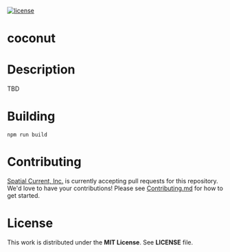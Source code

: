 [![license](http://img.shields.io/badge/license-MIT-red.svg?style=flat)](https://github.com/spatialcurrent/coconut/blob/master/LICENSE) 

# coconut 

# Description

TBD

# Building

```
npm run build
```

# Contributing

[Spatial Current, Inc.](https://spatialcurrent.io) is currently accepting pull requests for this repository.  We'd love to have your contributions!  Please see [Contributing.md](https://github.com/spatialcurrent/coconut/blob/master/CONTRIBUTING.md) for how to get started.

# License

This work is distributed under the **MIT License**.  See **LICENSE** file.

